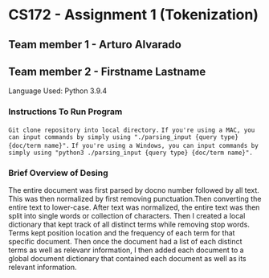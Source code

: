 # CS172 - Assignment 1 (Tokenization)

## Team member 1 - Arturo Alvarado
## Team member 2 - Firstname Lastname

Language Used: Python 3.9.4

### Instructions To Run Program
`Git clone repository into local directory.`
`If you're using a MAC, you can input commands by simply using "./parsing_input {query type} {doc/term name}".`
`If you're using a Windows, you can input commands by simply using "python3 ./parsing_input {query type} {doc/term name}".`

### Brief Overview of Desing
The entire document was first parsed by docno number followed by all text. This was then normalized by first removing punctuation.Then
converting the entire text to lower-case. After text was normalized, the entire text was then split into single words or collection of characters. Then I created a local dictionary that kept track of all distinct terms while removing stop words. Terms kept position location and the frequency of each term for that specific document. Then once the document had a list of each distinct terms as well as relevanr information, I then added each document to a global document dictionary that contained each document as well as its relevant information.
